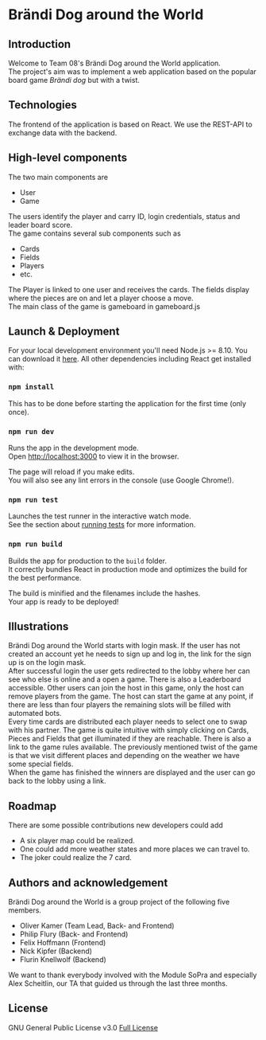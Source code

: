 # Brändi Dog around the World

## Introduction

Welcome to Team 08's Brändi Dog around the World application. <br>
The project's aim was to implement a web application based on the popular board game *Brändi dog* but with a twist. 


## Technologies
The frontend of the application is based on React. We use the REST-API to exchange data with the backend.

## High-level components
The two main components are
- User
- Game

The users identify the player and carry ID, login credentials, status and leader board score.<br>
The game contains several sub components such as
- Cards
- Fields
- Players
- etc.

The Player is linked to one user and receives the cards. The fields display where the pieces are on and let a player choose a move.<br>
The main class of the game is gameboard in gameboard.js

## Launch & Deployment
For your local development environment you'll need Node.js >= 8.10. You can download it [here](https://nodejs.org). All other dependencies including React get installed with:

### `npm install`

This has to be done before starting the application for the first time (only once).

### `npm run dev`

Runs the app in the development mode.<br>
Open [http://localhost:3000](http://localhost:3000) to view it in the browser.

The page will reload if you make edits.<br>
You will also see any lint errors in the console (use Google Chrome!).

### `npm run test`

Launches the test runner in the interactive watch mode.<br>
See the section about [running tests](https://facebook.github.io/create-react-app/docs/running-tests) for more information.

### `npm run build`

Builds the app for production to the `build` folder.<br>
It correctly bundles React in production mode and optimizes the build for the best performance.

The build is minified and the filenames include the hashes.<br>
Your app is ready to be deployed!

## Illustrations

Brändi Dog around the World starts with login mask. If the user has not created an account yet he needs to sign up and log in, the link for the sign up is on the login mask. <br> 
After successful login the user gets redirected to the lobby where her can see who else is online and a open a game. There is also a Leaderboard accessible. Other users can join the host in this game, only the host can remove players from the game. The host can start the game at any point, if there are less than four players the remaining slots will be filled with automated bots.<br>
Every time cards are distributed each player needs to select one to swap with his partner. The game is quite intuitive with simply clicking on Cards, Pieces and Fields that get illuminated if they are reachable. There is also a link to the game rules available. The previously mentioned twist of the game is that we visit different places and depending on the weather we have some special fields. <br>
When the game has finished the winners are displayed and the user can go back to the lobby using a link.

## Roadmap

There are some possible contributions new developers could add
- A six player map could be realized.
- One could add more weather states and more places we can travel to.
- The joker could realize the 7 card.

## Authors and acknowledgement
Brändi Dog around the World is a group project of the following five members.

- Oliver Kamer (Team Lead, Back- and Frontend)
- Philip Flury (Back- and Frontend)
- Felix Hoffmann (Frontend)
- Nick Kipfer (Backend)
- Flurin Knellwolf (Backend)

We want to thank everybody involved with the Module SoPra and especially Alex Scheitlin, our TA that guided us through the last three months. 

## License

GNU General Public License v3.0 [Full License](https://sopra-fs20-group-08-client.herokuapp.com/license)